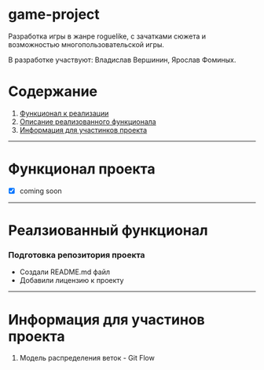 # game-project
Разработка игры в жанре roguelike, с зачатками сюжета и возможностью многопользовательской игры.

В разработке участвуют: Владислав Вершинин, Ярослав Фоминых.

# Содержание

1. [Функционал к реализации](#title1)
2. [Описание реализованного функционала](#title2)
3. [Информация для участинков проекта](#title3)

---

# <a id="title1">Функционал проекта</a>

- [x] coming soon

---

# <a id="title2">Реалзиованный функционал</a>

### Подготовка репозитория проекта
- Создали README.md файл
- Добавили лицензию к проекту

---

# <a id="title3">Информация для участинов проекта</a>

1. Модель распределения веток - Git Flow
